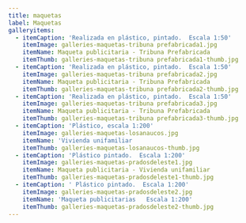 ```yaml
---
title: maquetas
label: Maquetas
galleryitems:
  - itemCaption: 'Realizada en plástico, pintado.  Escala 1:50'
    itemImage: galleries-maquetas-tribuna prefabricada1.jpg
    itemName: Maqueta publicitaria - Tribuna Prefabricada
    itemThumb: galleries-maquetas-tribuna prefabricada1-thumb.jpg
  - itemCaption: 'Realizada en plástico, pintado.  Escala 1:50'
    itemImage: galleries-maquetas-tribuna prefabricada2.jpg
    itemName: Maqueta publicitaria - Tribuna Prefabricada
    itemThumb: galleries-maquetas-tribuna prefabricada2-thumb.jpg
  - itemCaption: 'Realizada en plástico, pintado.  Escala 1:50'
    itemImage: galleries-maquetas-tribuna prefabricada3.jpg
    itemName: Maqueta publicitaria - Tribuna Prefabricada
    itemThumb: galleries-maquetas-tribuna prefabricada3-thumb.jpg
  - itemCaption: 'Plástico, escala 1:200'
    itemImage: galleries-maquetas-losanaucos.jpg
    itemName: 'Vivienda unifamiliar                                     '
    itemThumb: galleries-maquetas-losanaucos-thumb.jpg
  - itemCaption: 'Plástico pintado.  Escala 1:200'
    itemImage: galleries-maquetas-pradosdeleste1.jpg
    itemName: Maqueta publicitaria - Vivienda unifamiliar
    itemThumb: galleries-maquetas-pradosdeleste1-thumb.jpg
  - itemCaption: ' Plástico pintado.  Escala 1:200'
    itemImage: galleries-maquetas-pradosdeleste2.jpg
    itemName: 'Maqueta publicitarias   Escala 1:200'
    itemThumb: galleries-maquetas-pradosdeleste2-thumb.jpg
---
```


